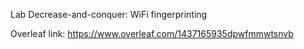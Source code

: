 Lab Decrease-and-conquer: WiFi fingerprinting

Overleaf link: 
https://www.overleaf.com/1437165935dpwfmmwtsnvb